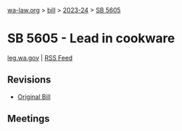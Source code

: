 [wa-law.org](/) > [bill](/bill/) > [2023-24](/bill/2023-24/) > [SB 5605](/bill/2023-24/sb/5605/)

# SB 5605 - Lead in cookware
[leg.wa.gov](https://app.leg.wa.gov/billsummary?BillNumber=5605&Year=2023&Initiative=false) | [RSS Feed](./rss.xml)

## Revisions
* [Original Bill](1/)

## Meetings